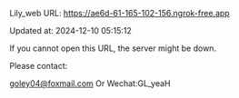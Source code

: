 Lily_web URL: https://ae6d-61-165-102-156.ngrok-free.app

Updated at: 2024-12-10 05:15:12

If you cannot open this URL, the server might be down.

Please contact: 

goley04@foxmail.com Or Wechat:GL_yeaH